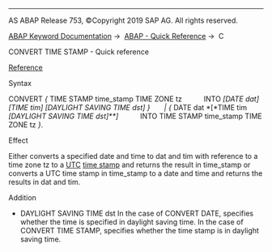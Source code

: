   

* * *

AS ABAP Release 753, ©Copyright 2019 SAP AG. All rights reserved.

[ABAP Keyword Documentation](javascript:call_link\('abenabap.htm'\)) →  [ABAP - Quick Reference](javascript:call_link\('abenabap_shortref.htm'\)) →  C

CONVERT TIME STAMP - Quick reference

[Reference](javascript:call_link\('abapconvert_time-stamp.htm'\))

Syntax

CONVERT *{* TIME STAMP time\_stamp TIME ZONE tz
          INTO *\[*DATE dat*\]* *\[*TIME tim*\]* *\[*DAYLIGHT SAVING TIME dst*\]* *}*
      *|* *{* DATE dat *\[*TIME tim *\[*DAYLIGHT SAVING TIME dst*\]**\]*
          INTO TIME STAMP time\_stamp TIME ZONE tz *}*.

Effect

Either converts a specified date and time to dat and tim with reference to a time zone tz to a [UTC](javascript:call_link\('abenutc_glosry.htm'\) "Glossary Entry") [time stamp](javascript:call_link\('abentime_stamp_glosry.htm'\) "Glossary Entry") and returns the result in time\_stamp or converts a UTC time stamp in time\_stamp to a date and time and returns the results in dat and tim.

Addition

-   DAYLIGHT SAVING TIME dst
    In the case of CONVERT DATE, specifies whether the time is specified in daylight saving time. In the case of CONVERT TIME STAMP, specifies whether the time stamp is in daylight saving time.